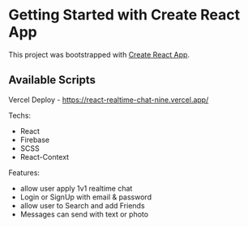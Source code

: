 # Getting Started with Create React App

This project was bootstrapped with [Create React App](https://github.com/facebook/create-react-app).

## Available Scripts

Vercel Deploy - https://react-realtime-chat-nine.vercel.app/

Techs:
  - React
  - Firebase
  - SCSS
  - React-Context

Features:
  - allow user apply 1v1 realtime chat
  - Login or SignUp with email & password
  - allow user to Search and add Friends
  - Messages can send with text or photo


